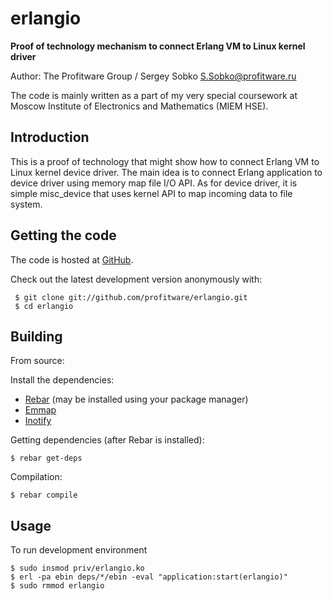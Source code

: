 erlangio
=============

**Proof of technology mechanism to connect Erlang VM to Linux kernel driver**

Author: The Profitware Group / Sergey Sobko <S.Sobko@profitware.ru>

The code is mainly written as a part of my very special coursework at 
Moscow Institute of Electronics and Mathematics (MIEM HSE).

## Introduction

This is a proof of technology that might show how to connect Erlang VM to Linux kernel device driver.
The main idea is to connect Erlang application to device driver using memory map file I/O API. 
As for device driver, it is simple misc_device that uses kernel API to map incoming data to file system.

## Getting the code

The code is hosted at [GitHub](https://github.com/profitware/erlangio/).

Check out the latest development version anonymously with:

```
 $ git clone git://github.com/profitware/erlangio.git
 $ cd erlangio
```

## Building

From source:

Install the dependencies:

- [Rebar](https://github.com/basho/rebar/) (may be installed using your package manager)
- [Emmap](https://github.com/krestenkrab/emmap/)
- [Inotify](https://github.com/sheyll/inotify/)

Getting dependencies (after Rebar is installed):

    $ rebar get-deps
    
Compilation:

    $ rebar compile
    
## Usage

To run development environment
```
$ sudo insmod priv/erlangio.ko
$ erl -pa ebin deps/*/ebin -eval "application:start(erlangio)"
$ sudo rmmod erlangio
```
